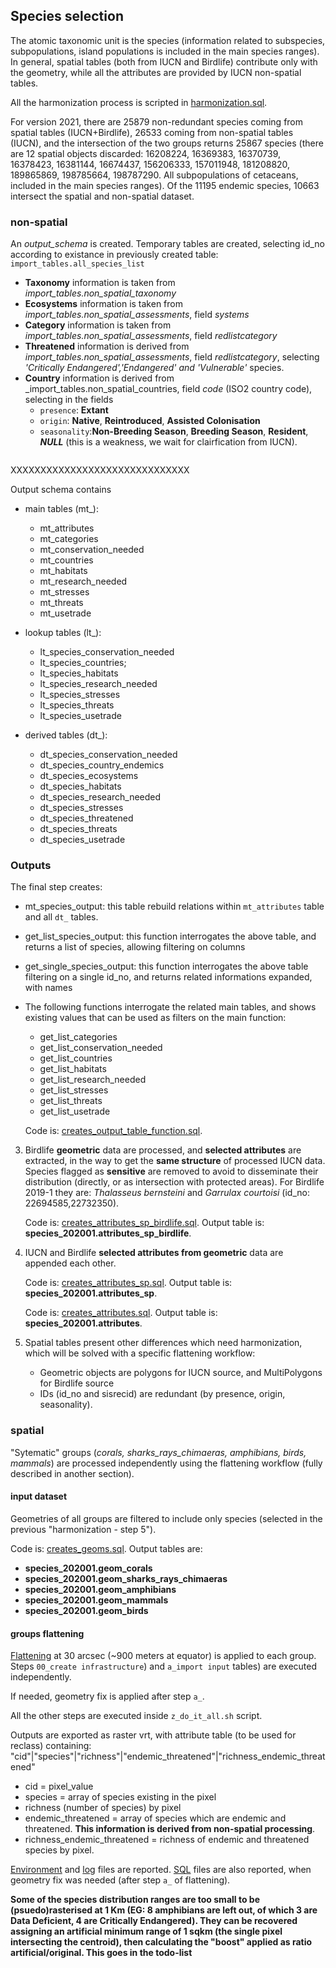## Species selection

The atomic taxonomic unit is the species (information related to subspecies, subpopulations, island populations is included in the main species ranges).
In general, spatial tables (both from IUCN and Birdlife) contribute only with the geometry, while all the attributes are provided by IUCN non-spatial tables.

All the harmonization process is scripted in [harmonization.sql](./harmonization.sql).

For version 2021, there are 25879 non-redundant species coming from spatial tables (IUCN+Birdlife), 26533 coming from non-spatial tables (IUCN), and the intersection of the two groups returns 25867 species (there are 12 spatial objects discarded: 16208224, 16369383, 16370739, 16378423, 16381144, 16674437, 156206333, 157011948, 181208820, 189865869, 198785664, 198787290. All subpopulations of cetaceans, included in the main species ranges).
Of the 11195  endemic species, 10663 intersect the spatial and non-spatial dataset.

### non-spatial

An _output_schema_ is created.
Temporary tables are created, selecting id_no according to existance in previously created table: `import_tables.all_species_list`

+ **Taxonomy** information is taken from _import_tables.non_spatial_taxonomy_
+ **Ecosystems** information is taken from _import_tables.non_spatial_assessments_, field _systems_
+ **Category** information is taken from _import_tables.non_spatial_assessments_, field _redlistcategory_
+ **Threatened** information is derived from _import_tables.non_spatial_assessments_, field _redlistcategory_, selecting _'Critically Endangered','Endangered' and 'Vulnerable'_ species.
+ **Country** information is derived from _import_tables.non_spatial_countries, field _code_ (ISO2 country code), selecting in the fields
	+  `presence`: **Extant**
	+  `origin`:  **Native**, **Reintroduced**, **Assisted Colonisation**
	+  `seasonality`:**Non-Breeding Season**, **Breeding Season**, **Resident**, _**NULL**_ (this is a weakness, we wait for clairfication from IUCN).




```

```

XXXXXXXXXXXXXXXXXXXXXXXXXXXXXX
	 
Output schema contains

+  main tables (mt_):
   +  mt_attributes
   +  mt_categories
   +  mt_conservation_needed
   +  mt_countries
   +  mt_habitats
   +  mt_research_needed
   +  mt_stresses
   +  mt_threats
   +  mt_usetrade

+  lookup tables (lt_):
   +  lt_species_conservation_needed
   +  lt_species_countries;
   +  lt_species_habitats
   +  lt_species_research_needed
   +  lt_species_stresses
   +  lt_species_threats
   +  lt_species_usetrade

	
+  derived tables (dt_):
   +  dt_species_conservation_needed
   +  dt_species_country_endemics
   +  dt_species_ecosystems
   +  dt_species_habitats
   +  dt_species_research_needed
   +  dt_species_stresses
   +  dt_species_threatened
   +  dt_species_threats
   +  dt_species_usetrade

### Outputs

The final step creates:
+  mt_species_output: this table rebuild relations within `mt_attributes` table and all  `dt_` tables.
+  get_list_species_output: this function interrogates the above table, and returns a list of species, allowing filtering on columns
+  get_single_species_output: this function interrogates the above table filtering on a single id_no, and returns related informations expanded, with names
+  The following functions interrogate the related main tables, and shows existing values that can be used as filters on the main function:
   +  get_list_categories
   +  get_list_conservation_needed
   +  get_list_countries
   +  get_list_habitats
   +  get_list_research_needed 
   +  get_list_stresses
   +  get_list_threats
   +  get_list_usetrade


   Code is: [creates_output_table_function.sql](./species_2020/creates_output_table_function.sql).



3.  Birdlife **geometric** data are processed, and **selected attributes** are extracted, in the way to get the **same structure** of processed IUCN data. Species flagged as **sensitive** are removed to avoid to disseminate their distribution (directly, or as intersection with protected areas). For Birdlife 2019-1 they are: *Thalasseus bernsteini* and *Garrulax courtoisi* (id_no: 22694585,22732350).

    Code is: [creates_attributes_sp_birdlife.sql](./species_2020/creates_attributes_sp_birdlife.sql).
    Output table is: **species_202001.attributes_sp_birdlife**.

4.  IUCN and Birdlife **selected attributes from geometric** data are appended each other.

    Code is: [creates_attributes_sp.sql](./species_2020/creates_attributes_sp.sql).
    Output table is: **species_202001.attributes_sp**.
 
	
	Code is: [creates_attributes.sql](./species_2020/creates_attributes.sql).
    Output table is: **species_202001.attributes**.

6.  Spatial tables present other differences which need harmonization, which will be solved with a specific flattening workflow: 
    +  Geometric objects are polygons for IUCN source, and MultiPolygons for Birdlife source
    +  IDs (id_no and sisrecid) are redundant (by presence, origin, seasonality).

### spatial

"Sytematic" groups (_corals, sharks_rays_chimaeras, amphibians, birds, mammals_) are processed independently using the flattening workflow (fully described in another section).

#### input dataset

Geometries of all groups are filtered to include only species (selected in the previous "harmonization - step 5").

Code is: [creates_geoms.sql](./species_2020/creates_geoms.sql).
Output tables are:

+  **species_202001.geom_corals**
+  **species_202001.geom_sharks_rays_chimaeras**
+  **species_202001.geom_amphibians**
+  **species_202001.geom_mammals**
+  **species_202001.geom_birds**

#### groups flattening

[Flattening](../../flattening/) at 30 arcsec (~900 meters at equator) is applied to each group. Steps `00_create infrastructure`) and `a_import input` tables) are executed independently.

If needed, geometry fix is applied after step `a_`.

All the other steps are executed inside `z_do_it_all.sh` script.

Outputs are exported as raster vrt, with attribute table (to be used for reclass) containing:
"cid"|"species"|"richness"|"endemic_threatened"|"richness_endemic_threatened"
+  cid = pixel_value
+  species = array of species existing in the pixel
+  richness (number of species) by pixel
+  endemic_threatened = array of species which are endemic and threatened. **This information is derived from non-spatial processing**.    
+  richness_endemic_threatened = richness of endemic and threatened species by pixel.

[Environment](https://github.com/andreamandrici/dopa_workflow/tree/master/processing/species/species_2020/confs) and [log](https://github.com/andreamandrici/dopa_workflow/tree/master/processing/species/species_2020/logs) files are reported.
[SQL](https://github.com/andreamandrici/dopa_workflow/tree/master/processing/species/species_2020/sql) files are also reported, when geometry fix was needed (after step `a_` of flattening).

**Some of the species distribution ranges are too small to be (psuedo)rasterised at 1 Km (EG: 8 amphibians are left out, of which 3 are Data Deficient, 4 are Critically Endangered). They can be recovered assigning an artificial minimum range of 1 sqkm (the single pixel intersecting the centroid), then calculating the "boost" applied as ratio artificial/original. This goes in the todo-list**

